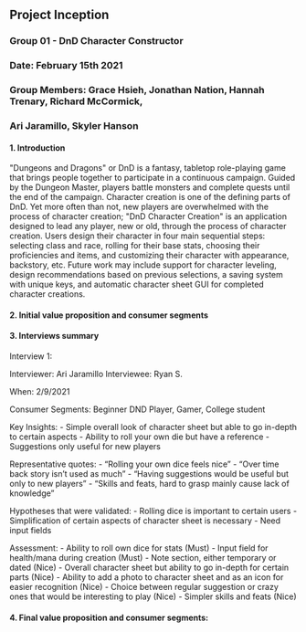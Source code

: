 ## Project Inception

### Group 01 - DnD Character Constructor
### Date: February 15th 2021
### Group Members: Grace Hsieh, Jonathan Nation, Hannah Trenary, Richard McCormick,
### Ari Jaramillo, Skyler Hanson


#### 1. Introduction

"Dungeons and Dragons" or DnD is a fantasy, tabletop role-playing game
that brings people together to participate in a continuous campaign.
Guided by the Dungeon Master, players battle monsters and complete quests until
the end of the campaign. Character creation is one of the defining parts of DnD.
Yet more often than not, new players are overwhelmed with the process of
character creation; "DnD Character Creation" is an application designed to lead
any player, new or old, through the process of character creation. Users design
their character in four main sequential steps: selecting class and race,
rolling for their base stats, choosing their proficiencies and items, and
customizing their character with appearance, backstory, etc. Future work may
include support for character leveling, design recommendations based on previous
selections, a saving system with unique keys, and automatic character sheet GUI
for completed character creations.

#### 2. Initial  value  proposition  and  consumer  segments

#### 3. Interviews summary
  Interview 1:

  Interviewer: Ari Jaramillo
  Interviewee: Ryan S.

  When: 2/9/2021

  Consumer Segments: Beginner DND Player, Gamer, College student

  Key Insights:
    - Simple overall look of character sheet but able to go in-depth to certain aspects
    - Ability to roll your own die but have a reference
    - Suggestions only useful for new players

  Representative quotes:
    - “Rolling your own dice feels nice”
    - “Over time back story isn’t used as much”
    - “Having suggestions would be useful but only to new players”
    - “Skills and feats, hard to grasp mainly cause lack of knowledge”

  Hypotheses that were validated:
    - Rolling dice is important to certain users
    - Simplification of certain aspects of character sheet is necessary 
    - Need input fields

  Assessment: 
    - Ability to roll own dice for stats (Must)
    - Input field for health/mana during creation (Must)
    - Note section, either temporary or dated (Nice)
    - Overall character sheet but ability to go in-depth for certain parts (Nice)
    - Ability to add a photo to character sheet and as an icon for easier recognition (Nice)
    - Choice between regular suggestion or crazy ones that would be interesting to play (Nice)
    - Simpler skills and feats (Nice)
    
   
#### 4. Final  value  proposition  and  consumer  segments:
